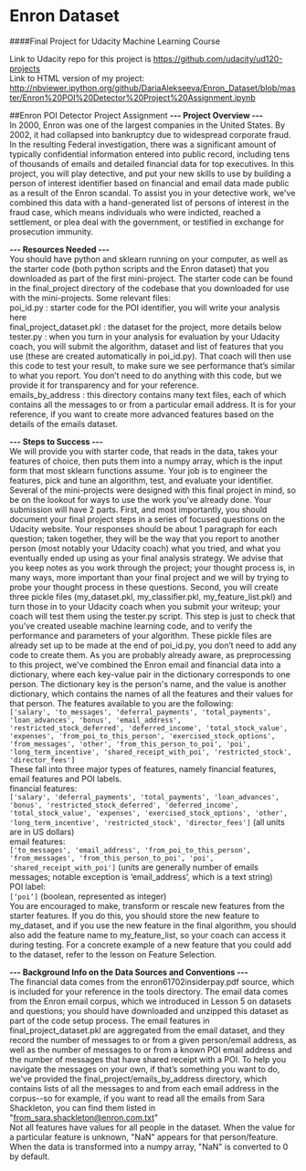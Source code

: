 # Enron Dataset
####Final Project for Udacity Machine Learning Course

Link to Udacity repo for this project is https://github.com/udacity/ud120-projects  
Link to HTML version of my project: http://nbviewer.ipython.org/github/DariaAlekseeva/Enron_Dataset/blob/master/Enron%20POI%20Detector%20Project%20Assignment.ipynb    

##Enron POI Detector Project Assignment
**--- Project Overview ---**  
In 2000, Enron was one of the largest companies in the United States. By 2002, it had collapsed into bankruptcy due to widespread corporate fraud. In the resulting Federal investigation, there was a significant amount of typically confidential information entered into public record, including tens of thousands of emails and detailed financial data for top executives. In this project, you will play detective, and put your new skills to use by building a person of interest identifier based on financial and email data made public as a result of the Enron scandal. To assist you in your detective work, we've combined this data with a hand-generated list of persons of interest in the fraud case, which means individuals who were indicted, reached a settlement, or plea deal with the government, or testified in exchange for prosecution immunity.  

**--- Resources Needed ---**  
You should have python and sklearn running on your computer, as well as the starter code (both python scripts and the Enron dataset) that you downloaded as part of the first mini-project.  The starter code can be found in the final_project directory of the codebase that you downloaded for use with the mini-projects.  Some relevant files:  
poi_id.py : starter code for the POI identifier, you will write your analysis here  
final_project_dataset.pkl : the dataset for the project, more details below  
tester.py : when you turn in your analysis for evaluation by your Udacity coach, you will submit the algorithm, dataset and list of features that you use (these are created automatically in poi_id.py).  That coach will then use this code to test your result, to make sure we see performance that’s similar to what you report.  You don’t need to do anything with this code, but we provide it for transparency and for your reference.  
emails_by_address : this directory contains many text files, each of which contains all the messages to or from a particular email address.  It is for your reference, if you want to create more advanced features based on the details of the emails dataset.  
 
**--- Steps to Success ---**  
We will provide you with starter code, that reads in the data, takes your features of choice, then puts them into a numpy array, which is the input form that most sklearn functions assume.  Your job is to engineer the features, pick and tune an algorithm, test, and evaluate your identifier.  Several of the mini-projects were designed with this final project in mind, so be on the lookout for ways to use the work you’ve already done.
Your submission will have 2 parts.  First, and most importantly, you should document your final project steps in a series of focused questions on the Udacity website.  Your responses should be about 1 paragraph for each question; taken together, they will be the way that you report to another person (most notably your Udacity coach) what you tried, and what you eventually ended up using as your final analysis strategy.  We advise that you keep notes as you work through the project; your thought process is, in many ways, more important than your final project and we will by trying to probe your thought process in these questions.
Second, you will create three pickle files (my_dataset.pkl, my_classifier.pkl, my_feature_list.pkl) and turn those in to your Udacity coach when you submit your writeup; your coach will test them using the tester.py script.  This step is just to check that you’ve created useable machine learning code, and to verify the performance and parameters of your algorithm.  These pickle files are already set up to be made at the end of poi_id.py, you don’t need to add any code to create them.
As you are probably already aware, as preprocessing to this project, we've combined the Enron email and financial data into a dictionary, where each key-value pair in the dictionary corresponds to one person.  The dictionary key is the person's name, and the value is another dictionary, which contains the names of all the features and their values for that person.  The features available to you are the following:  
```['salary', 'to_messages', 'deferral_payments', 'total_payments', 'loan_advances', 'bonus', 'email_address', 'restricted_stock_deferred', 'deferred_income', 'total_stock_value', 'expenses', 'from_poi_to_this_person', 'exercised_stock_options', 'from_messages', 'other', 'from_this_person_to_poi', 'poi', 'long_term_incentive', 'shared_receipt_with_poi', 'restricted_stock', 'director_fees']```  
These fall into three major types of features, namely financial features, email features and POI labels.  
financial features:  
```['salary', 'deferral_payments', 'total_payments', 'loan_advances', 'bonus', 'restricted_stock_deferred', 'deferred_income', 'total_stock_value', 'expenses', 'exercised_stock_options', 'other', 'long_term_incentive', 'restricted_stock', 'director_fees']```  (all units are in US dollars)  
email features:  
```['to_messages', 'email_address', 'from_poi_to_this_person', 'from_messages', 'from_this_person_to_poi', 'poi', 'shared_receipt_with_poi']``` (units are generally number of emails messages; notable exception is ‘email_address’, which is a text string)  
POI label:  
```[‘poi’]``` (boolean, represented as integer)  
You are encouraged to make, transform or rescale new features from the starter features.  If you do this, you should store the new feature to my_dataset, and if you use the new feature in the final algorithm, you should also add the feature name to my_feature_list, so your coach can access it during testing.  For a concrete example of a new feature that you could add to the dataset, refer to the lesson on Feature Selection.  

**--- Background Info on the Data Sources and Conventions ---**  
The financial data comes from the enron61702insiderpay.pdf source, which is included for your reference in the tools directory.  The email data comes from the Enron email corpus, which we introduced in Lesson 5 on datasets and questions; you should have downloaded and unzipped this dataset as part of the code setup process.  The email features in final_project_dataset.pkl are aggregated from the email dataset, and they record the number of messages to or from a given person/email address, as well as the number of messages to or from a known POI email address and the number of messages that have shared receipt with a POI.
To help you navigate the messages on your own, if that’s something you want to do, we've provided the final_project/emails_by_address directory, which contains lists of all the messages to and from each email address in the corpus--so for example, if you want to read all the emails from Sara Shackleton, you can find them listed in "from_sara.shackleton@enron.com.txt"  
Not all features have values for all people in the dataset.  When the value for a particular
feature is unknown, "NaN" appears for that person/feature.  When the data is transformed into
a numpy array, "NaN" is converted to 0 by default.
